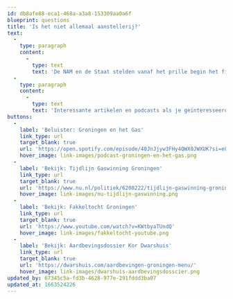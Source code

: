 ```yaml
---
id: db8afe88-eca1-468a-a3a8-153309aa0a6f
blueprint: questions
title: 'Is het niet allemaal aanstellerij?'
text:
  -
    type: paragraph
    content:
      -
        type: text
        text: 'De NAM en de Staat stelden vanaf het prille begin het financiële belang boven de veiligheid van inwoners, wat van Groningen een wingewest heeft gemaakt. Een wingewest ter waarde van 417 miljard euro, om precies te zijn.'
  -
    type: paragraph
    content:
      -
        type: text
        text: 'Interessante artikelen en podcasts als je geïnteresseerd bent in nog meer feiten en verhalen:'
buttons:
  -
    label: 'Beluister: Groningen en het Gas'
    link_type: url
    target_blank: true
    url: 'https://open.spotify.com/episode/40JnJjyw3FHy4QWX0JWXUK?si=e8db8d4c1991447c&nd=1'
    hover_image: link-images/podcast-groningen-en-het-gas.png
  -
    label: 'Bekijk: Tijdlijn Gaswinning Groningen'
    link_type: url
    target_blank: true
    url: 'https://www.nu.nl/politiek/6208222/tijdlijn-gaswinning-groningen-geheime-stukken-harde-rapporten-en-veel-zorgen.html'
    hover_image: link-images/nu-tijdlijn-gaswinning.png
  -
    label: 'Bekijk: Fakkeltocht Groningen'
    link_type: url
    target_blank: true
    url: 'https://www.youtube.com/watch?v=KWtbyaTUndQ'
    hover_image: link-images/fakkeltocht-youtube.png
  -
    label: 'Bekijk: Aardbevingsdossier Kor Dwarshuis'
    link_type: url
    target_blank: true
    url: 'https://dwarshuis.com/aardbevingen-groningen-menu/'
    hover_image: link-images/dwarshuis-aardbevingsdosscier.png
updated_by: 67345c5a-fd3b-4628-977e-291fddd3ba07
updated_at: 1663524226
---
```

